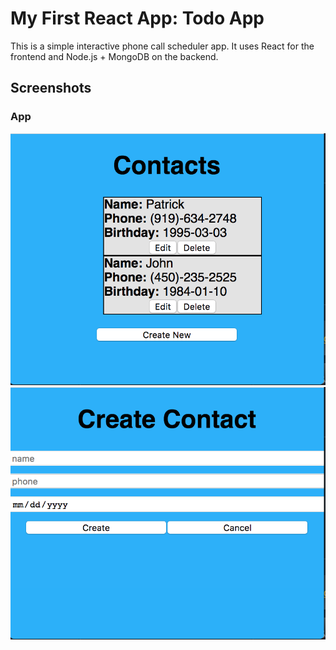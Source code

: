 # My First React App: Todo App

This is a simple interactive phone call scheduler app. It uses React for the frontend and Node.js + MongoDB on the backend.

## Screenshots

### App
![alt text](Screenshots/1.png )
![alt text](Screenshots/2.png )

